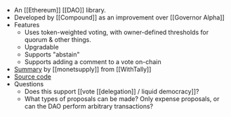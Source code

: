 - An [[Ethereum]] [[DAO]] library.
- Developed by [[Compound]] as an improvement over [[Governor Alpha]]
- Features
    - Uses token-weighted voting, with owner-defined thresholds for quorum & other things.
    - Upgradable
    - Supports "abstain"
    - Supports adding a comment to a vote on-chain
- [Summary](https://blog.withtally.com/understanding-governor-bravo-69b06f1875da) by [[monetsupply]] from [[WithTally]]
- [Source code](https://github.com/compound-finance/compound-protocol/tree/f86c247f6f81e14f8e0fd78402653a0b8371266a/contracts/Governance)
- Questions
    - Does this support [[vote [[delegation]] / liquid democracy]]?
    - What types of proposals can be made? Only expense proposals, or can the DAO perform arbitrary transactions?
